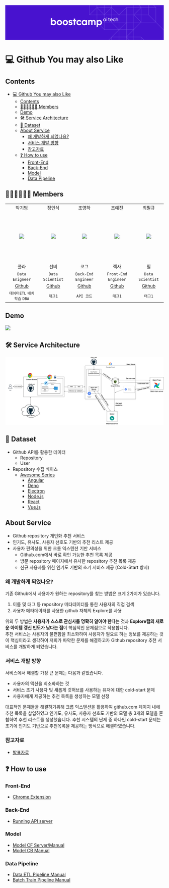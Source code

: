 <div>
  <img src="./img/boostcamp_logo.png"/>
</div>

# 💻 Github You may also Like

## Contents

- [💻 Github You may also Like](#-github-you-may-also-like)
  - [Contents](#contents)
  - [👩🏻‍💻👨🏻‍💻 Members](#-members)
  - [Demo](#demo)
  - [🛠 Service Architecture](#-service-architecture)
  - [📁 Dataset](#-dataset)
  - [About Service](#about-service)
    - [왜 개발하게 되었나요?](#왜-개발하게-되었나요)
    - [서비스 개발 방향](#서비스-개발-방향)
    - [참고자료](#참고자료)
  - [❓ How to use](#-how-to-use)
    - [Front-End](#front-end)
    - [Back-End](#back-end)
    - [Model](#model)
    - [Data Pipeline](#data-pipeline)

## 👩🏻‍💻👨🏻‍💻 Members

<table align="center">
    <tr>
        <td align="center">박기범</td>
        <td align="center">정인식</td>
        <td align="center">조영하</td>
        <td align="center">조예진</td>
        <td align="center">최필규</td>
    </tr>
    <tr height="160px">
        <td align="center">
            <img height="120px" weight="120px" src="https://avatars.githubusercontent.com/u/61653740?v=4"/>
        </td>
        <td align="center">
            <img height="120px" weight="120px" src="https://avatars.githubusercontent.com/u/78129508?v=4"/>
        </td>
        <td align="center">
            <img height="120px" weight="120px" src="https://avatars.githubusercontent.com/u/67923359?v=4"/>
        </td>
        <td align="center">
            <img height="120px" weight="120px" src="https://avatars.githubusercontent.com/u/77298353?v=4"/>
        </td>
        <td align="center">
            <img height="120px" weight="120px" src="https://avatars.githubusercontent.com/u/79245575?v=4"/>
        </td>
    </tr>
        <td align="center">폴라</td>
        <td align="center">선비</td>
        <td align="center">코그</td>
        <td align="center">렉사</td>
        <td align="center">필</td>
    <tr>
    </tr>
    <tr>
        <td align="center"><code>Data Enigneer</code></td>
        <td align="center"><code>Data Scientist</code></td>
        <td align="center"><code>Back-End Engineer</code></td>
        <td align="center"><code>Front-End Engineer</code></td>
        <td align="center"><code>Data Scientist</code></td>
    </tr>
    <tr>
        <td align="center"><a href="https://github.com/cow-coding">Github</a></td>
        <td align="center"><a href="#">Github</a></td>
        <td align="center"><a href="https://github.com/hawe66">Github</a></td>
        <td align="center"><a href="#">Github</a></td>
        <td align="center"><a href="#">Github</a></td>
    </tr>
    <tr>
        <td align="center">
          <code>데이터ETL</code> <code>배치학습</code> <code>DBA</code>
        </td>
        <td align="center">
          <code>태그1</code>
        </td>
        <td align="center">
          <code>API 코드</code>
        </td>
        <td align="center">
          <code>태그1</code>
        </td>
        <td align="center">
          <code>태그1</code>
        </td>
    </tr>
</table>

## Demo

![](/img/demo.gif)

## 🛠 Service Architecture

![](/img/total_service.png)

## 📁 Dataset

- Github API를 활용한 데이터
  - Repository
  - User
- Repository 수집 베이스
  - [Awesome Series](https://github.com/sindresorhus/awesome#readme)
    - [Angular](https://github.com/PatrickJS/awesome-angular#readme)
    - [Deno](https://github.com/denolib/awesome-deno#readme)
    - [Electron](https://github.com/sindresorhus/awesome-electron#readme)
    - [Node.js](https://github.com/sindresorhus/awesome-nodejs#readme)
    - [React](https://github.com/enaqx/awesome-react#readme)
    - [Vue.js](https://github.com/vuejs/awesome-vue#readme)

## About Service

- Github repository 개인화 추천 서비스
- 인기도, 유사도, 사용자 선호도 기반의 추천 리스트 제공
- 사용자 편의성을 위한 크롬 익스텐션 기반 서비스
  - Github.com에서 바로 확인 가능한 추천 목록 제공
  - 방문 repository 페이지에서 유사한 repository 추천 목록 제공
  - 신규 사용자를 위한 인기도 기반의 초기 서비스 제공 (Cold-Start 방지)

### 왜 개발하게 되었나요?

기존 Github에서 사용자가 원하는 repository를 찾는 방법은 크게 2가지가 있습니다. 

1. 이름 및 태그 등 repository 메타데이터를 통한 사용자의 직접 검색
2. 사용자 메타데이터를 사용한 github 자체의 Explore를 사용

위의 두 방법은 **사용자가 스스로 관심사를 명확히 알아야 한다**는 것과 **Explore탭의 새로운 아이템 갱신 빈도가 낮다는 점**이 핵심적인 문제점으로 작용합니다.  
추천 서비스는 사용자의 불편함을 최소화하여 사용자가 필요로 하는 정보를 제공하는 것이 핵심이라고 생각하여 저희가 파악한 문제를 해결하고자 Github repository 추천 서비스를 개발하게 되었습니다.

### 서비스 개발 방향

서비스에서 해결할 가장 큰 문제는 다음과 같았습니다.

- 사용자의 액션을 최소화하는 것
- 서비스 초기 사용자 및 새롭게 깃허브를 사용하는 유저에 대한 cold-start 문제
- 사용자에게 제공하는 추천 목록을 생성하는 모델 선정

대표적인 문제들을 해결하기위해 크롬 익스텐션을 활용하여 github.com 페이지 내에 추천 목록을 삽입하였고 인기도, 유사도, 사용자 선호도 기반의 모델 총 3개의 모델을 혼합하여 추천 리스트를 생성했습니다. 추천 시스템의 난제 중 하나인 cold-start 문제는 초기에 인기도 기반으로 추천목록을 제공하는 방식으로 해결하였습니다.

### 참고자료

- [발표자료](https://github.com/boostcampaitech3/final-project-level3-recsys-04/blob/main/img/presentation.pdf)

## ❓ How to use

### Front-End

- [Chrome Extension](https://github.com/boostcampaitech3/final-project-level3-recsys-04/tree/main/front-end)

### Back-End

- [Running API server](https://github.com/boostcampaitech3/final-project-level3-recsys-04/tree/main/api)

### Model

- [Model CF Server/Manual](https://github.com/boostcampaitech3/final-project-level3-recsys-04/tree/main/model_cf/Server)
- [Model CB Manual](https://github.com/boostcampaitech3/final-project-level3-recsys-04/tree/main/model_cb)

### Data Pipeline

- [Data ETL Pipeline Manual](https://github.com/boostcampaitech3/final-project-level3-recsys-04/tree/main/data-engineering/data-pipe-line)
- [Batch Train Pipeline Manual](https://github.com/boostcampaitech3/final-project-level3-recsys-04/tree/main/data-engineering/batch-dag)
